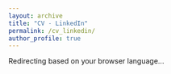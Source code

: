 ```yaml
---
layout: archive
title: "CV - LinkedIn"
permalink: /cv_linkedin/
author_profile: true
---
```


<script>
  const lang = navigator.language || navigator.userLanguage;
  if (lang.startsWith("es")) {
    window.location.href = "{{site.url}}/files/CV-esp.pdf";
  } else {
    window.location.href = "{{site.url}}/files/CV-eng.pdf";
  }
</script>

<p>Redirecting based on your browser language...</p>
